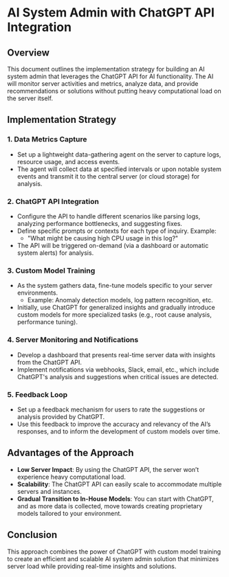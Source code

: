 
# AI System Admin with ChatGPT API Integration

## Overview
This document outlines the implementation strategy for building an AI system admin that leverages the ChatGPT API for AI functionality. The AI will monitor server activities and metrics, analyze data, and provide recommendations or solutions without putting heavy computational load on the server itself.

## Implementation Strategy

### 1. Data Metrics Capture
- Set up a lightweight data-gathering agent on the server to capture logs, resource usage, and access events.
- The agent will collect data at specified intervals or upon notable system events and transmit it to the central server (or cloud storage) for analysis.

### 2. ChatGPT API Integration
- Configure the API to handle different scenarios like parsing logs, analyzing performance bottlenecks, and suggesting fixes.
- Define specific prompts or contexts for each type of inquiry. Example:
  - "What might be causing high CPU usage in this log?"
- The API will be triggered on-demand (via a dashboard or automatic system alerts) for analysis.

### 3. Custom Model Training
- As the system gathers data, fine-tune models specific to your server environments.
  - Example: Anomaly detection models, log pattern recognition, etc.
- Initially, use ChatGPT for generalized insights and gradually introduce custom models for more specialized tasks (e.g., root cause analysis, performance tuning).

### 4. Server Monitoring and Notifications
- Develop a dashboard that presents real-time server data with insights from the ChatGPT API.
- Implement notifications via webhooks, Slack, email, etc., which include ChatGPT's analysis and suggestions when critical issues are detected.

### 5. Feedback Loop
- Set up a feedback mechanism for users to rate the suggestions or analysis provided by ChatGPT.
- Use this feedback to improve the accuracy and relevancy of the AI’s responses, and to inform the development of custom models over time.

## Advantages of the Approach
- **Low Server Impact**: By using the ChatGPT API, the server won’t experience heavy computational load.
- **Scalability**: The ChatGPT API can easily scale to accommodate multiple servers and instances.
- **Gradual Transition to In-House Models**: You can start with ChatGPT, and as more data is collected, move towards creating proprietary models tailored to your environment.

## Conclusion
This approach combines the power of ChatGPT with custom model training to create an efficient and scalable AI system admin solution that minimizes server load while providing real-time insights and solutions.
